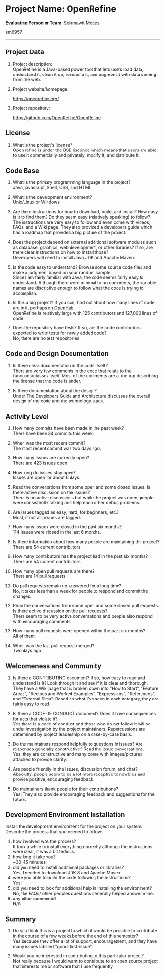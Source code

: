 # Project Name:  OpenRefine  



**Evaluating Person or Team**:
Selamawit Moges 

sm6957
<!-- list your first name and github user-name-->

---

## Project Data

1. Project description: <br>
	OpenRefine is a Java-based power tool that lets users load data, understand it, 
	clean it up, reconcile it, and augment it with data coming from the web.

1. Project website/homepage:

	https://openrefine.org/

1. Project repository:

	https://github.com/OpenRefine/OpenRefine


## License

1. What is the project's license? <br>
	Open refine is under the BSD liscence which means that users are 
	able to use it commercially and privately, modify it, and distribute it.

## Code Base


1. What is the primary programming language in the project?<br>
	Java, javascript, Shell, CSS, and HTML 

1. What is the development environment? <br>
	Unix/Linux or Windows 
	
1. Are there instructions for how to download, build, and install? How easy is it
to find them? Do they seem easy (relatively speaking) to follow? <br>
	The instructions are very easy to follow and even come with videos, FAQs, 
	and a Wiki page. They also provided a developers guide which has a roadmap that 
	provides a big picture of the project. 

1. Does the project depend on external additional software modules such as
database,  graphics, web development, or other libraries? If so, are there clear instructions on how to install those? <br>
	Developers will need to install Java JDK and Apache Maven. 

1. Is the code easy to understand? Browse some source code files and make
a judgment based on your random sample. <br>
	Since I am fairly familiar with Java, the code seems fairly easy to understand. 
	Although there were minimal to no comments, the variable names are discriptive enough 
	to follow what the code is trying to accomplish.

1. Is this a big project? If you can, find out about how many lines of code
are in it, perhaps on [OpenHub](https://www.openhub.net/). <br>
	OpenRefine is relatively large with 125 contributors and 127,000 lines of code. 

1. Does the repository have tests? If so, are the code contributors expected to write tests for newly added code? <br>
	No, there are no test repositories 


## Code and Design Documentation
1. Is there clear documentation in the code itself? <br>
	There are very few comments in the code that relate to the functions/classes itself.
	Most of the comments are at the top describing the license that the code is under. 

1. Is there documentation about the design?  <br>
	Under The Developers Guide and Architecture discusses the overall design of
	the code and the technology stack. 

## Activity Level


1. How many commits have been made in the past week? <br>
	There have been 34 commits this week.

1. When was the most recent commit? <br>
	The most recent commit was two days ago.

1. How many issues are currently open? <br>
	There are 423 issues open. 

1. How long do issues stay open? <br>
   Issues are open for about 6 days. 

1. Read the conversations from some open and some closed issues. Is there active discussion on the issues? <br>
	There is no active discussions but while the project was open,
	people were consistently talking and help each other debug problems. 

1. Are issues tagged as easy, hard, for beginners, etc.? <br>
	Most, if not all, issues are tagged.

1. How many issues were closed in the past six months? <br>
	114 issues were closed in the last 6 months. 

1. Is there information about how many people are maintaining the project? <br>
	There are 54 current contributors 

1. How many contributors has the project had in the past six months? <br>
	There are 54 current contributors 


1. How many open pull requests are there? <br>
	There are 14 pull requests

1. Do pull requests remain un-answered for a long time? <br>
	No, it takes less than a week for people to respond and commit the changes. 

1. Read the conversations from some open and some closed pull requests.  Is there active discussion on the pull requests? <br>
	There seem to be very active conversations and people also respond with encouraging comments. 

1. How many pull requests were opened within the past six months? <br>
	All of them 

1. When was the last  pull request  merged? <br>
	Two days ago 

## Welcomeness and Community

1. Is there a CONTRIBUTING document? If so, how easy to read and understand is it?
Look through it and see if it is clear and thorough. <br>
	They have a Wiki page that is broken down into "How to Start", "Feature Areas", 
	"Recipes and Worked Examples", "Expressions", "References", and "External Sites". 
	Based on what I've seen in each category, they are fairly easy to read. 

1. Is there a CODE OF CONDUCT document? Does it have consequences for acts that
violate it? <br>
	Yes there is a code of conduct and those who do not follow it will be under 
	investigation by the project maintainers. Repercussions are determined by project 
	leadership on a case-by-case basis. 

1. Do the maintainers respond helpfully to questions in issues?
Are responses generally constructive? Read the issue conversations. <br>
	Yes, they are constructive and many come with images/pictures attached to provide clarity.

1. Are people friendly in the issues, discussion forum, and chat? <br>
	Absolutly, people seem to be a lot more receptive to newbies and provide positive, encouraging feedback.

1. Do maintainers thank people for their contributions? <br>
	Yes! They also provide encouraging feedback and suggestions for the future.

## Development Environment Installation

Install the development environment for the project on your system.
Describe the process that you needed to follow:

1. how involved was the process? <br>
	It took a while to install everything correctly although the instructions were clear, 
	it was a bit tedious. 
1. how long it take you? <br>
	~30-45 minutes 
1. did you need to install additional packages or libraries? <br>
	Yes, I needed to download JDK 8 and Apache Maven
1. were you able to build the code following the instructions? <br>
	Yes!
1. did you need to look for additional help in installing the environment? <br>
	No, the FAQs/ other peoples questions generally helped answer mine.
1. any other comments? <br>
	N/A



## Summary
1. Do you think  this is a project to which it would be possible to contribute
in the course of a few weeks before the end of this semester? <br>
	Yes because they offer a lot of support, encouragement, and they have many issues 
	labeled "good-first-issue".
	

1. Would you be interested in contributing to this particular project? <br>
	Not really because I would want to contribute to an open source project that 
	interests me or software that I use frequently 
	

